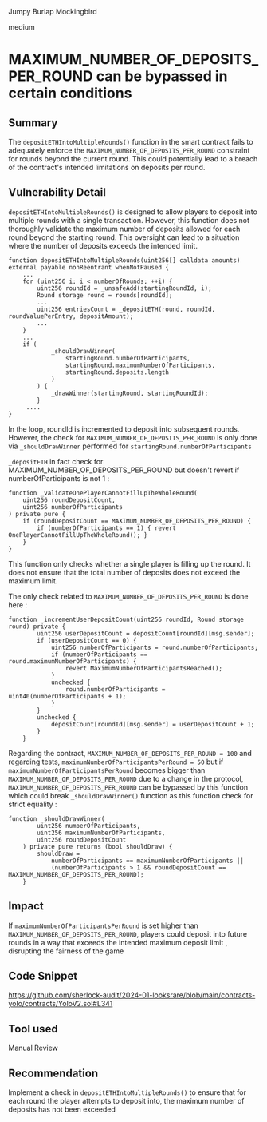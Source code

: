 Jumpy Burlap Mockingbird

medium

# MAXIMUM_NUMBER_OF_DEPOSITS_PER_ROUND can be bypassed in certain conditions

## Summary
The `depositETHIntoMultipleRounds()` function in the smart contract fails to adequately enforce the `MAXIMUM_NUMBER_OF_DEPOSITS_PER_ROUND` constraint for rounds beyond the current round. This could potentially lead to a breach of the contract's intended limitations on deposits per round.

## Vulnerability Detail
`depositETHIntoMultipleRounds()` is designed to allow players to deposit into multiple rounds with a single transaction. 
However, this function does not thoroughly validate the maximum number of deposits allowed for each round beyond the starting round. This oversight can lead to a situation where the number of deposits exceeds the intended limit.
```solidity
function depositETHIntoMultipleRounds(uint256[] calldata amounts) external payable nonReentrant whenNotPaused {
    ...
    for (uint256 i; i < numberOfRounds; ++i) {
        uint256 roundId = _unsafeAdd(startingRoundId, i);
        Round storage round = rounds[roundId];
        ...
        uint256 entriesCount = _depositETH(round, roundId, roundValuePerEntry, depositAmount);
        ...
    }
    ...
    if (
            _shouldDrawWinner(
                startingRound.numberOfParticipants,
                startingRound.maximumNumberOfParticipants,
                startingRound.deposits.length
            )
        ) {
            _drawWinner(startingRound, startingRoundId);
        }
     ....
}
```
In the loop, roundId is incremented to deposit into subsequent rounds. However, the check for `MAXIMUM_NUMBER_OF_DEPOSITS_PER_ROUND` is only done via `_shouldDrawWinner` performed for `startingRound.numberOfParticipants` 


`_depositETH` in fact check for MAXIMUM_NUMBER_OF_DEPOSITS_PER_ROUND but doesn't revert if numberOfParticipants is not 1 : 
```solidity
function _validateOnePlayerCannotFillUpTheWholeRound(
    uint256 roundDepositCount,
    uint256 numberOfParticipants
) private pure {
    if (roundDepositCount == MAXIMUM_NUMBER_OF_DEPOSITS_PER_ROUND) { 
        if (numberOfParticipants == 1) { revert OnePlayerCannotFillUpTheWholeRound(); }
    }
}
```
This function only checks whether a single player is filling up the round. It does not ensure that the total number of deposits does not exceed the maximum limit.

The only check related to `MAXIMUM_NUMBER_OF_DEPOSITS_PER_ROUND` is done here : 
```solidity
function _incrementUserDepositCount(uint256 roundId, Round storage round) private {
        uint256 userDepositCount = depositCount[roundId][msg.sender];
        if (userDepositCount == 0) {
            uint256 numberOfParticipants = round.numberOfParticipants;
            if (numberOfParticipants == round.maximumNumberOfParticipants) {
                revert MaximumNumberOfParticipantsReached();
            }
            unchecked {
                round.numberOfParticipants = uint40(numberOfParticipants + 1);
            }
        }
        unchecked {
            depositCount[roundId][msg.sender] = userDepositCount + 1;
        }
    }
```

Regarding the contract, `MAXIMUM_NUMBER_OF_DEPOSITS_PER_ROUND = 100` and regarding tests, `maximumNumberOfParticipantsPerRound = 50` but if  `maximumNumberOfParticipantsPerRound` becomes bigger than `MAXIMUM_NUMBER_OF_DEPOSITS_PER_ROUND` due to a change in the protocol, `MAXIMUM_NUMBER_OF_DEPOSITS_PER_ROUND` can be bypassed by this function which could break `_shouldDrawWinner()` function as this function check for strict equality : 

```solidity
function _shouldDrawWinner(
        uint256 numberOfParticipants,
        uint256 maximumNumberOfParticipants,
        uint256 roundDepositCount
    ) private pure returns (bool shouldDraw) {
        shouldDraw =
            numberOfParticipants == maximumNumberOfParticipants ||
            (numberOfParticipants > 1 && roundDepositCount == MAXIMUM_NUMBER_OF_DEPOSITS_PER_ROUND);
    }
```


## Impact
If `maximumNumberOfParticipantsPerRound` is set higher than `MAXIMUM_NUMBER_OF_DEPOSITS_PER_ROUND`, players could deposit into future rounds in a way that exceeds the intended maximum deposit limit , disrupting the fairness of the game

## Code Snippet
https://github.com/sherlock-audit/2024-01-looksrare/blob/main/contracts-yolo/contracts/YoloV2.sol#L341

## Tool used

Manual Review

## Recommendation
 Implement a check in `depositETHIntoMultipleRounds()` to ensure that for each round the player attempts to deposit into, the maximum number of deposits has not been exceeded